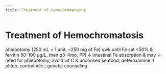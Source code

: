 ```yaml
---
title: Treatment of Hemochromatosis
---
```

# Treatment of Hemochromatosis

phlebotomy (250 mL = 1 unit, ~250 mg of Fe) qwk until Fe sat <50% & ferritin 50–100 µg/L, then q3–4mo; PPI ↓ intestinal Fe absorption & may ↓ need for phlebotomy; avoid vit C & uncooked seafood; deferoxamine if phleb. contraindic.; genetic counseling
